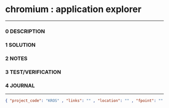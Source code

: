 # chromium : application explorer
--------------------------------
### 0 DESCRIPTION


### 1 SOLUTION


### 2 NOTES


### 3 TEST/VERIFICATION


### 4 JOURNAL



--------------------------------
```json
{ "project_code": "KROS" , "links": "" , "location": "" , "fpoint": "" }
```
